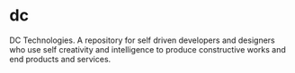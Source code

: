 # dc
DC Technologies. A repository for self driven developers and designers who use self creativity and intelligence to produce constructive works and end products and services.
